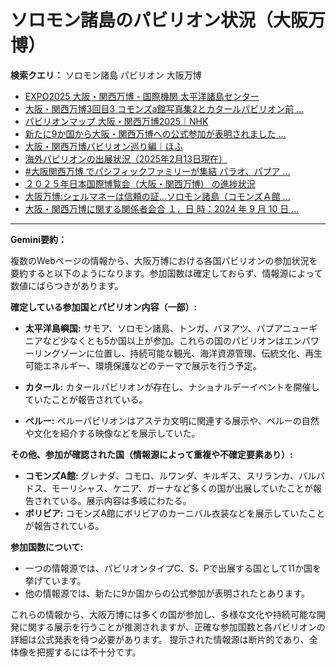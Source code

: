 # ソロモン諸島のパビリオン状況（大阪万博）

**検索クエリ：** ソロモン諸島 パビリオン 大阪万博

- [EXPO2025 大阪・関西万博 - 国際機関 太平洋諸島センター](https://pic.or.jp/featured_word/10255/)
- [大阪・関西万博3回目3 コモンズa館写真集2とカタールパビリオン前 ...](https://ameblo.jp/bomuu/entry-12895014892.html)
- [パビリオンマップ 大阪・関西万博2025｜NHK](https://www3.nhk.or.jp/news/special/osaka_expo/pavilion/)
- [新たに9か国から大阪・関西万博への公式参加が表明されました ...](https://www.expo2025.or.jp/news/news-20220531-01/)
- [大阪・関西万博パビリオン巡り編｜ほふ](https://note.com/matugeya/n/nedf39f8182d6)
- [海外パビリオンの出展状況（2025年2月13日現在）](https://www.expo2025.or.jp/wp/wp-content/uploads/a540fe7a1c36ecb72730a77aa1a36011.pdf)
- [#大阪関西万博 でパシフィックファミリーが集結 パラオ、パプア ...](https://www.instagram.com/p/DLBl9BHzbct/)
- [２０２５年日本国際博覧会（大阪・関西万博） の進捗状況](https://www.cas.go.jp/jp/seisaku/expo_suisin_honbu/kankei_renraku/dai5/siryou1.pdf)
- [大阪万博:シェルマネーは信頼の証…ソロモン諸島（コモンズＡ館 ...](https://www.yomiuri.co.jp/expo2025/now/20250523-OYO1T50009/)
- [大阪・関西万博に関する関係者会合 １．日 時：2024 年 9 月 10 日 ...](https://www.cas.go.jp/jp/seisaku/osaka_kansai_banpaku/pdf/r60910_siryou1.pdf)


---

**Gemini要約：**

複数のWebページの情報から、大阪万博における各国パビリオンの参加状況を要約すると以下のようになります。参加国数は確定しておらず、情報源によって数値にばらつきがあります。

**確定している参加国とパビリオン内容（一部）:**

* **太平洋島嶼国:**  サモア、ソロモン諸島、トンガ、バヌアツ、パプアニューギニアなど少なくとも5か国以上が参加。これらの国のパビリオンはエンパワーリングゾーンに位置し、持続可能な観光、海洋資源管理、伝統文化、再生可能エネルギー、環境保護などのテーマで展示を行う予定。

* **カタール:** カタールパビリオンが存在し、ナショナルデーイベントを開催していたことが報告されている。

* **ペルー:** ペルーパビリオンはアステカ文明に関連する展示や、ペルーの自然や文化を紹介する映像などを展示していた。

**その他、参加が確認された国（情報源によって重複や不確定要素あり）:**

* **コモンズA館:** グレナダ、コモロ、ルワンダ、キルギス、スリランカ、バルバドス、モーリシャス、ケニア、ガーナなど多くの国が出展していたことが報告されている。展示内容は多岐にわたる。
* **ボリビア:** コモンズA館にボリビアのカーニバル衣装などを展示していたことが報告されている。

**参加国数について:**

* 一つの情報源では、パビリオンタイプC、S、Pで出展する国として11か国を挙げています。
* 他の情報源では、新たに9か国からの公式参加が表明されたとあります。

これらの情報から、大阪万博には多くの国が参加し、多様な文化や持続可能な開発に関する展示を行うことが推測されますが、正確な参加国数と各パビリオンの詳細は公式発表を待つ必要があります。  提示された情報源は断片的であり、全体像を把握するには不十分です。

